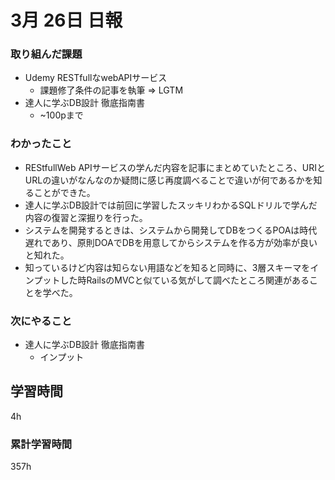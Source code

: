 #  3月 26日 日報
###  取り組んだ課題
* Udemy RESTfullなwebAPIサービス
    * 課題修了条件の記事を執筆 => LGTM
* 達人に学ぶDB設計 徹底指南書
    * ~100pまで

### わかったこと
* REStfullWeb APIサービスの学んだ内容を記事にまとめていたところ、URIとURLの違いがなんなのか疑問に感じ再度調べることで違いが何であるかを知ることができた。
* 達人に学ぶDB設計では前回に学習したスッキリわかるSQLドリルで学んだ内容の復習と深掘りを行った。
* システムを開発するときは、システムから開発してDBをつくるPOAは時代遅れであり、原則DOAでDBを用意してからシステムを作る方が効率が良いと知れた。
* 知っているけど内容は知らない用語などを知ると同時に、3層スキーマをインプットした時RailsのMVCと似ている気がして調べたところ関連があることを学べた。

### 次にやること

* 達人に学ぶDB設計 徹底指南書
  * インプット

##  学習時間
4h
###  累計学習時間

357h
